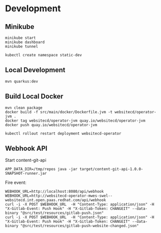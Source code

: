# Development

## Minikube

```shell
minikube start
minikube dashboard
minikube tunnel

kubectl create namespace static-dev
```

## Local Development

```shell
mvn quarkus:dev
```


## Build Local Docker

```shell
mvn clean package
docker build -f src/main/docker/Dockerfile.jvm -t websitecd/operator-jvm .
docker tag websitecd/operator-jvm quay.io/websitecd/operator-jvm
docker push quay.io/websitecd/operator-jvm

kubectl rollout restart deployment websitecd-operator
```

## Webhook API

Start content-git-api

```shell
APP_DATA_DIR=/tmp/repos java -jar target/content-git-api-1.0.0-SNAPSHOT-runner.jar
```

Fire event:

```shell
WEBHOOK_URL=http://localhost:8080/api/webhook
WEBHOOK_URL=http://websitecd-operator-mwes-swel--websitecd.int.open.paas.redhat.com/api/webhook
curl -i -X POST $WEBHOOK_URL  -H "Content-Type: application/json" -H "X-Gitlab-Event: Push Hook" -H "X-Gitlab-Token: CHANGEIT" --data-binary "@src/test/resources/gitlab-push.json" 
curl -i -X POST $WEBHOOK_URL  -H "Content-Type: application/json" -H "X-Gitlab-Event: Push Hook" -H "X-Gitlab-Token: CHANGEIT" --data-binary "@src/test/resources/gitlab-push-website-changed.json" 
```
